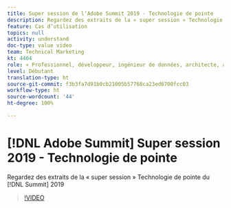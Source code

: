 ```yaml
---
title: Super session de lʼAdobe Summit 2019 - Technologie de pointe
description: Regardez des extraits de la « super session » Technologie de pointe du Summit 2019
feature: Cas d’utilisation
topics: null
activity: understand
doc-type: value video
team: Technical Marketing
kt: 4404
role: « Professionnel, développeur, ingénieur de données, architecte, architecte de données, administrateur, responsable »
level: Débutant
translation-type: ht
source-git-commit: f3b3fa7d91b0cb21005b57768ca23ed6700fcc03
workflow-type: ht
source-wordcount: '44'
ht-degree: 100%

---
```



# [!DNL Adobe Summit] Super session 2019 - Technologie de pointe

Regardez des extraits de la « super session » Technologie de pointe du [!DNL Summit] 2019

>[!VIDEO](https://video.tv.adobe.com/v/30548/?quality=12)
